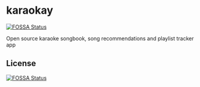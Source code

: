 # karaokay
[![FOSSA Status](https://app.fossa.io/api/projects/git%2Bgithub.com%2Fbeveradb%2Fkaraokay.svg?type=shield)](https://app.fossa.io/projects/git%2Bgithub.com%2Fbeveradb%2Fkaraokay?ref=badge_shield)

Open source karaoke songbook, song recommendations and playlist tracker app


## License
[![FOSSA Status](https://app.fossa.io/api/projects/git%2Bgithub.com%2Fbeveradb%2Fkaraokay.svg?type=large)](https://app.fossa.io/projects/git%2Bgithub.com%2Fbeveradb%2Fkaraokay?ref=badge_large)